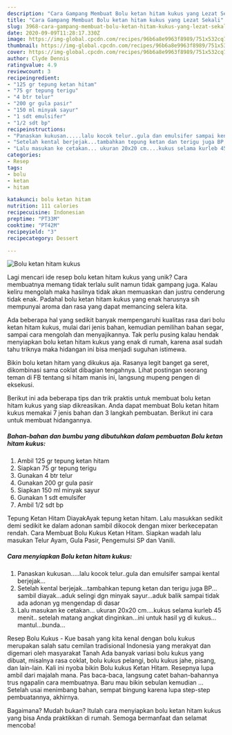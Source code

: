 ```yaml
---
description: "Cara Gampang Membuat Bolu ketan hitam kukus yang Lezat Sekali"
title: "Cara Gampang Membuat Bolu ketan hitam kukus yang Lezat Sekali"
slug: 3968-cara-gampang-membuat-bolu-ketan-hitam-kukus-yang-lezat-sekali
date: 2020-09-09T11:28:17.330Z
image: https://img-global.cpcdn.com/recipes/96b6a8e9963f8989/751x532cq70/bolu-ketan-hitam-kukus-foto-resep-utama.jpg
thumbnail: https://img-global.cpcdn.com/recipes/96b6a8e9963f8989/751x532cq70/bolu-ketan-hitam-kukus-foto-resep-utama.jpg
cover: https://img-global.cpcdn.com/recipes/96b6a8e9963f8989/751x532cq70/bolu-ketan-hitam-kukus-foto-resep-utama.jpg
author: Clyde Dennis
ratingvalue: 4.9
reviewcount: 3
recipeingredient:
- "125 gr tepung ketan hitam"
- "75 gr tepung terigu"
- "4 btr telur"
- "200 gr gula pasir"
- "150 ml minyak sayur"
- "1 sdt emulsifer"
- "1/2 sdt bp"
recipeinstructions:
- "Panaskan kukusan.....lalu kocok telur..gula dan emulsifer sampai kental berjejak..."
- "Setelah kental berjejak...tambahkan tepung ketan dan terigu juga BP... sambil diayak...aduk selingi dgn minyak sayur...aduk balik sampai tidak ada adonan yg mengendap di dasar"
- "Lalu masukan ke cetakan... ukuran 20x20 cm....kukus selama kurleb 45 menit.. setelah matang angkat dinginkan...ini untuk hasil yg di kukus... mantul...bunda..."
categories:
- Resep
tags:
- bolu
- ketan
- hitam

katakunci: bolu ketan hitam 
nutrition: 111 calories
recipecuisine: Indonesian
preptime: "PT33M"
cooktime: "PT42M"
recipeyield: "3"
recipecategory: Dessert

---
```



![Bolu ketan hitam kukus](https://img-global.cpcdn.com/recipes/96b6a8e9963f8989/751x532cq70/bolu-ketan-hitam-kukus-foto-resep-utama.jpg)

Lagi mencari ide resep bolu ketan hitam kukus yang unik? Cara membuatnya memang tidak terlalu sulit namun tidak gampang juga. Kalau keliru mengolah maka hasilnya tidak akan memuaskan dan justru cenderung tidak enak. Padahal bolu ketan hitam kukus yang enak harusnya sih mempunyai aroma dan rasa yang dapat memancing selera kita.

Ada beberapa hal yang sedikit banyak mempengaruhi kualitas rasa dari bolu ketan hitam kukus, mulai dari jenis bahan, kemudian pemilihan bahan segar, sampai cara mengolah dan menyajikannya. Tak perlu pusing kalau hendak menyiapkan bolu ketan hitam kukus yang enak di rumah, karena asal sudah tahu triknya maka hidangan ini bisa menjadi suguhan istimewa.

Bikin bolu ketan hitam yang dikukus aja. Rasanya legit banget ga seret, dikombinasi sama coklat dibagian tengahnya. Lihat postingan seorang teman di FB tentang si hitam manis ini, langsung mupeng pengen di eksekusi.


Berikut ini ada beberapa tips dan trik praktis untuk membuat bolu ketan hitam kukus yang siap dikreasikan. Anda dapat membuat Bolu ketan hitam kukus memakai 7 jenis bahan dan 3 langkah pembuatan. Berikut ini cara untuk membuat hidangannya.

<!--inarticleads1-->

##### Bahan-bahan dan bumbu yang dibutuhkan dalam pembuatan Bolu ketan hitam kukus:

1. Ambil 125 gr tepung ketan hitam
1. Siapkan 75 gr tepung terigu
1. Gunakan 4 btr telur
1. Gunakan 200 gr gula pasir
1. Siapkan 150 ml minyak sayur
1. Gunakan 1 sdt emulsifer
1. Ambil 1/2 sdt bp


Tepung Ketan Hitam DiayakAyak tepung ketan hitam. Lalu masukkan sedikit demi sedikit ke dalam adonan sambil dikocok dengan mixer berkecepatan rendah. Cara Membuat Bolu Kukus Ketan Hitam. Siapkan wadah lalu masukan Telur Ayam, Gula Pasir, Pengemulsi SP dan Vanili. 

<!--inarticleads2-->

##### Cara menyiapkan Bolu ketan hitam kukus:

1. Panaskan kukusan.....lalu kocok telur..gula dan emulsifer sampai kental berjejak...
1. Setelah kental berjejak...tambahkan tepung ketan dan terigu juga BP... sambil diayak...aduk selingi dgn minyak sayur...aduk balik sampai tidak ada adonan yg mengendap di dasar
1. Lalu masukan ke cetakan... ukuran 20x20 cm....kukus selama kurleb 45 menit.. setelah matang angkat dinginkan...ini untuk hasil yg di kukus... mantul...bunda...


Resep Bolu Kukus - Kue basah yang kita kenal dengan bolu kukus merupakan salah satu cemilan tradisional Indonesia yang merakyat dan digemari oleh masyarakat Tanah Ada banyak variasi bolu kukus yang dibuat, misalnya rasa coklat, bolu kukus pelangi, bolu kukus jahe, pisang, dan lain-lain. Kali ini nyoba bikin Bolu kukus Ketan Hitam. Resepnya lupa ambil dari majalah mana. Pas baca-baca, langsung catet bahan-bahannya trus ngapalin cara membuatnya. Baru mau bikin sebulan kemudian … Setelah usai menimbang bahan, sempat bingung karena lupa step-step pembuatannya, akhirnya. 

Bagaimana? Mudah bukan? Itulah cara menyiapkan bolu ketan hitam kukus yang bisa Anda praktikkan di rumah. Semoga bermanfaat dan selamat mencoba!
